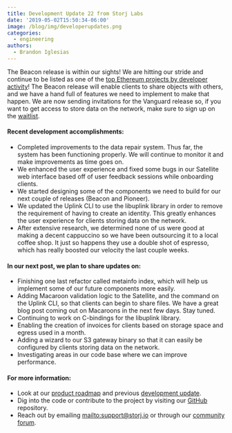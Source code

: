 ```yaml
---
title: Development Update 22 from Storj Labs
date: '2019-05-02T15:50:34-06:00'
image: /blog/img/developerupdates.png
categories:
  - engineering
authors:
  - Brandon Iglesias
---
```

The Beacon release is within our sights! We are hitting our stride and continue to be listed as one of the [top Ethereum projects by developer activity](https://media.consensys.net/the-20-blockchain-projects-with-the-most-dev-activity-on-github-april-2019-b7449cc876a6)! The Beacon release will enable clients to share objects with others, and we have a hand full of features we need to implement to make that happen. We are now sending invitations for the Vanguard release so, if you want to get access to store data on the network, make sure to sign up on the [waitlist](https://storj.io/sign-up/). 

#### Recent development accomplishments:

* Completed improvements to the data repair system. Thus far, the system has been functioning properly. We will continue to monitor it and make improvements as time goes on.  
* We enhanced the user experience and fixed some bugs in our Satellite web interface based off of user feedback sessions while onboarding clients.  
* We started designing some of the components we need to build for our next couple of releases (Beacon and Pioneer). 
* We updated the Uplink CLI to use the libuplink library in order to remove the requirement of having to create an identity. This greatly enhances the user experience for clients storing data on the network.  
* After extensive research, we determined none of us were good at making a decent cappuccino so we have been outsourcing it to a local coffee shop. It just so happens they use a double shot of espresso, which has really boosted our velocity the last couple weeks.  

#### In our next post, we plan to share updates on:

* Finishing one last refactor called metainfo index, which will help us implement some of our future components more easily.  
* Adding Macaroon validation logic to the Satellite, and the command on the Uplink CLI, so that clients can begin to share files. We have a great blog post coming out on Macaroons in the next few days. Stay tuned.  
* Continuing to work on C-bindings for the libuplink library. 
* Enabling the creation of invoices for clients based on storage space and egress used in a month.  
* Adding a wizard to our S3 gateway binary so that it can easily be configured by clients storing data on the network.  
* Investigating areas in our code base where we can improve performance.  

#### For more information:

* Look at our [product roadmap](https://storjlabs.aha.io/published/01ee405b4bd8d14208c5256d70d73a38?page=1) and previous [development update](https://storj.io/blog/2019/04/development-update-21-from-storj-labs/).  
* Dig into the code or contribute to the project by visiting our [GitHub](https://github.com/storj/storj) repository.  
* Reach out by emailing <mailto:support@storj.io> or through our [community forum](https://community.storj.io/).
